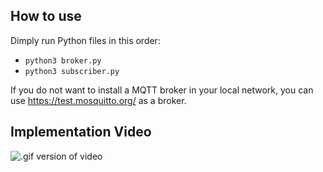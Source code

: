 ## How to use
Dimply run Python files in this order:
  - `python3 broker.py`
  - `python3 subscriber.py`
  
If you do not want to install a MQTT broker in your local network, you can use https://test.mosquitto.org/ as a broker.

## Implementation Video
![.gif version of video](https://github.com/iot-security-tm/sain_mqtt/blob/main/implementation_gif.gif)
